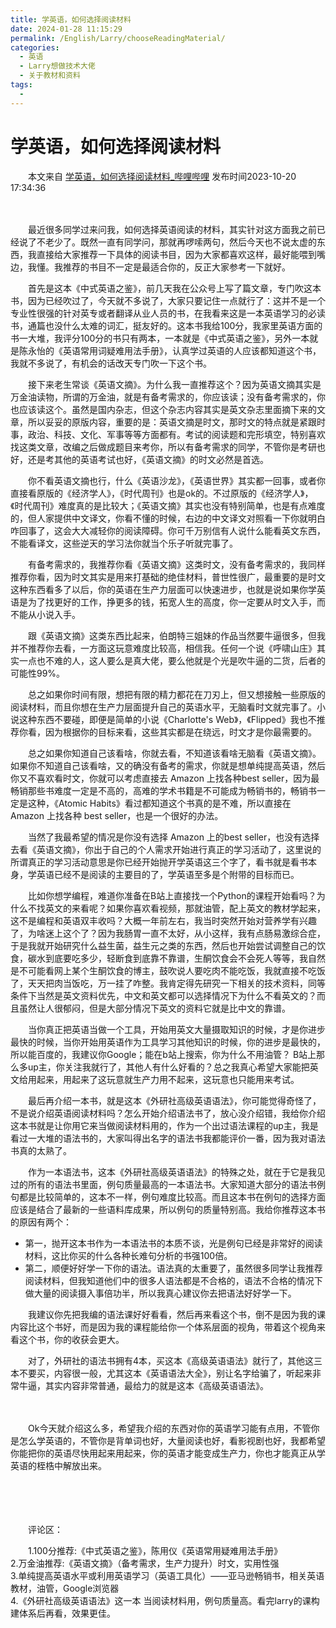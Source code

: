 ```yaml
---
title: 学英语，如何选择阅读材料
date: 2024-01-28 11:15:29
permalink: /English/Larry/chooseReadingMaterial/
categories:
  - 英语
  - Larry想做技术大佬
  - 关于教材和资料
tags:
  - 
---
```

# 学英语，如何选择阅读材料 

　　本文来自 [学英语，如何选择阅读材料_哔哩哔哩](https://www.bilibili.com/video/av534932990/)  发布时间2023-10-20 17:34:36
<!-- more -->
　　‍

　　最近很多同学过来问我，如何选择英语阅读的材料，其实针对这方面我之前已经说了不老少了。既然一直有同学问，那就再啰嗦两句，然后今天也不说太虚的东西，我直接给大家推荐一下具体的阅读书目，因为大家都喜欢这样，最好能喂到嘴边，我懂。我推荐的书目不一定是最适合你的，反正大家参考一下就好。

　　首先是这本《中式英语之鉴》，前几天我在公众号上写了篇文章，专门吹这本书，因为已经吹过了，今天就不多说了，大家只要记住一点就行了：这并不是一个专业性很强的针对英专或者翻译从业人员的书，在我看来这是一本英语学习的必读书，通篇也没什么太难的词汇，挺友好的。这本书我给100分，我家里英语方面的书一大堆，我评分100分的书只有两本，一本就是《中式英语之鉴》，另外一本就是陈永怡的《英语常用词疑难用法手册》，认真学过英语的人应该都知道这个书，我就不多说了，有机会的话改天专门吹一下这个书。

　　接下来老生常谈《英语文摘》。为什么我一直推荐这个？因为英语文摘其实是万金油读物，所谓的万金油，就是有备考需求的，你应该读；没有备考需求的，你也应该读这个。虽然是国内杂志，但这个杂志内容其实是英文杂志里面摘下来的文章，所以妥妥的原版内容，重要的是：英语文摘是时文，那时文的特点就是紧跟时事，政治、科技、文化、军事等等方面都有。考试的阅读题和完形填空，特别喜欢找这类文章，改编之后做成题目来考你，所以有备考需求的同学，不管你是考研也好，还是考其他的英语考试也好，《英语文摘》的时文必然是首选。

　　你不看英语文摘也行，什么《英语沙龙》，《英语世界》其实都一回事，或者你直接看原版的《经济学人》，《时代周刊》也是ok的。不过原版的《经济学人》，《时代周刊》难度真的是比较大；《英语文摘》其实也没有特别简单，也是有点难度的，但人家提供中文译文，你看不懂的时候，右边的中文译文对照看一下你就明白咋回事了，这会大大减轻你的阅读障碍。你可千万别信有人说什么能看英文东西，不能看译文，这些逆天的学习法你就当个乐子听就完事了。

　　有备考需求的，我推荐你看《英语文摘》这类时文，没有备考需求的，我同样推荐你看，因为时文其实是用来打基础的绝佳材料，普世性很广，最重要的是时文这种东西看多了以后，你的英语在生产力层面可以快速进步，也就是说如果你学英语是为了找更好的工作，挣更多的钱，拓宽人生的高度，你一定要从时文入手，而不能从小说入手。

　　跟《英语文摘》这类东西比起来，伯朗特三姐妹的作品当然要牛逼很多，但我并不推荐你去看，一方面这玩意难度比较高，相信我。任何一个说《呼啸山庄》其实一点也不难的人，这人要么是真大佬，要么他就是个光是吹牛逼的二货，后者的可能性99%。

　　总之如果你时间有限，想把有限的精力都花在刀刃上，但又想接触一些原版的阅读材料，而且你想在生产力层面提升自己的英语水平，无脑看时文就完事了。小说这种东西不要碰，即便是简单的小说《Charlotte's Web》，《Flipped》我也不推荐你看，因为根据你的目标来看，这些其实都是在绕远，时文才是你最需要的。

　　总之如果你知道自己该看啥，你就去看，不知道该看啥无脑看《英语文摘》。如果你不知道自己该看啥，又的确没有备考的需求，你就是想单纯提高英语，然后你又不喜欢看时文，你就可以考虑直接去 Amazon 上找各种best seller，因为最畅销那些书难度一定是不高的，高难的学术书籍是不可能成为畅销书的，畅销书一定是这种，《Atomic Habits》看过都知道这个书真的是不难，所以直接在 Amazon 上找各种 best seller，也是一个很好的办法。

　　当然了我最希望的情况是你没有选择 Amazon 上的best seller，也没有选择去看《英语文摘》，你出于自己的个人需求开始进行真正的学习活动了，这里说的所谓真正的学习活动意思是你已经开始抛开学英语这三个字了，看书就是看书本身，学英语已经不是阅读的主要目的了，学英语至多是个附带的目标而已。

　　比如你想学编程，难道你准备在B站上直接找一个Python的课程开始看吗？为什么不找英文的来看呢？如果你喜欢看视频，那就油管，配上英文的教材学起来，这不是编程和英语双丰收吗？大概一年前左右，我当时突然开始对营养学有兴趣了，为啥迷上这个了？因为我肠胃一直不太好，从小这样，我有点肠易激综合症，于是我就开始研究什么益生菌，益生元之类的东西，然后也开始尝试调整自己的饮食，碳水到底要吃多少，轻断食到底靠不靠谱，生酮饮食会不会死人等等，我自然是不可能看网上某个生酮饮食的博主，鼓吹说人要吃肉不能吃饭，我就直接不吃饭了，天天把肉当饭吃，万一挂了咋整。我肯定得先研究一下相关的技术资料，同等条件下当然是英文资料优先，中文和英文都可以选择情况下为什么不看英文的？[‍‍‍‍]()而且虽然让人很郁闷，但是大部分情况下英文的资料它就是比中文的靠谱。

　　当你真正把英语当做一个工具，开始用英文大量摄取知识的时候，才是你进步最快的时候，当你开始用英语作为工具学习其他知识的时候，你的进步是最快的，所以能百度的，我建议你Google；能在b站上搜索，你为什么不用油管？ B站上那么多up主，你关注我就行了，其他人有什么好看的？总之我真心希望大家能把英文给用起来，用起来了这玩意就生产力用不起来，这玩意也只能用来考试。

　　最后再介绍一本书，就是这本《外研社高级英语语法》，你可能觉得奇怪了，不是说介绍英语阅读材料吗？怎么开始介绍语法书了，放心没介绍错，我给你介绍这本书就是让你用它来当做阅读材料用的，作为一个出过语法课程的up主，我是看过一大堆的语法书的，大家叫得出名字的语法书我都能评价一番，因为我对语法书真的太熟了。

　　作为一本语法书，这本《外研社高级英语语法》的特殊之处，就在于它是我见过的所有的语法书里面，例句质量最高的一本语法书。大家知道大部分的语法书例句都是比较简单的，这本不一样，例句难度比较高。而且这本书在例句的选择方面应该是结合了最新的一些语料库成果，所以例句的质量特别高。我给你推荐这本书的原因有两个：

* 第一，抛开这本书作为一本语法书的本质不谈，光是例句已经是非常好的阅读材料，这比你买的什么各种长难句分析的书强100倍。
* 第二，顺便好好学一下你的语法。语法真的太重要了，虽然很多同学让我推荐阅读材料，但我知道他们中的很多人语法都是不合格的，语法不合格的情况下做大量的阅读摄入事倍功半，所以我真心建议你去把语法好好学一下。

　　[‍‍‍‍]()我建议你先把我编的语法课好好看看，然后再来看这个书，倒不是因为我的课内容比这个书好，而是因为我的课程能给你一个体系层面的视角，带着这个视角来看这个书，你的收获会更大。

　　对了，外研社的语法书拥有4本，买这本《高级英语语法》就行了，其他这三本不要买，内容很一般，尤其这本《英语语法大全》，别让名字给骗了，听起来非常牛逼，其实内容非常普通，最给力的就是这本《高级英语语法》。

　　‍

　　Ok今天就介绍这么多，希望我介绍的东西对你的英语学习能有点用，不管你是怎么学英语的，不管你是背单词也好，大量阅读也好，看影视剧也好，我都希望你能把你的英语尽快用起来用起来，你的英语才能变成生产力，你也才能真正从学英语的桎梏中解放出来。

　　‍

　　‍

　　评论区：

　　1.100分推荐:《中式英语之鉴》，陈用仪《英语常用疑难用法手册》  
2.万金油推荐:《英语文摘》（备考需求，生产力提升）时文，实用性强  
3.单纯提高英语水平或利用英语学习（英语工具化）——亚马逊畅销书，相关英语教材，油管，Google浏览器  
4.《外研社高级英语语法》这一本 当阅读材料用，例句质量高。看完larry的课构建体系后再看，效果更佳。
